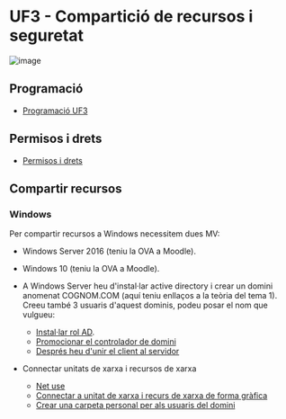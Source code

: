 # UF3 - Compartició de recursos i seguretat

![image](https://github.com/XaSaFa/MP04/assets/110727546/1dcee92e-e0ca-46a9-9115-3c300955b547)

## Programació

- [Programació UF3](programacio.md)

## Permisos i drets

- [Permisos i drets](permisos_i_drets.md)

## Compartir recursos

### Windows

Per compartir recursos a Windows necessitem dues MV:
- Windows Server 2016 (teniu la OVA a Moodle).
- Windows 10 (teniu la OVA a Moodle).

- A Windows Server heu d'instal·lar active directory i crear un domini anomenat COGNOM.COM (aquí teniu enllaços a la teòria del tema 1). Creeu també 3 usuaris d'aquest dominis, podeu posar el nom que vulgueu:
  - [Instal·lar rol AD](https://github.com/XaSaFa/MP04/blob/main/uf1/instalar_domini.md).
  - [Promocionar el controlador de domini](https://github.com/XaSaFa/MP04/blob/main/uf1/instalar_domini2.md)
  - [Després heu d'unir el client al servidor](https://github.com/XaSaFa/MP04/blob/main/uf1/conectar_client_a_domini.md)

- Connectar unitats de xarxa i recursos de xarxa
  - [Net use](connectar_unitat_xarxa.md)
  - [Connectar a unitat de xarxa i recurs de xarxa de forma gràfica](connectar_unitat_xarxa_visual.md)
  - [Crear una carpeta personal per als usuaris del domini](carpeta_personal_windows.md)
  <!--
  - [Compartir impressora](compartir_impressora.md)

- Directives de grup
  - [Crear una directiva de grup per una unitat organitzativa](directives.md)
  -->
  
